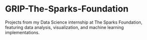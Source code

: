 # GRIP-The-Sparks-Foundation
Projects from my Data Science internship at The Sparks Foundation, featuring data analysis, visualization, and machine learning implementations.
